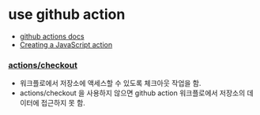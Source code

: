 # use github action

- [github actions docs](https://docs.github.com/en/actions/learn-github-actions/workflow-syntax-for-github-actions)
- [Creating a JavaScript action](https://docs.github.com/en/actions/creating-actions/creating-a-javascript-action)

### [actions/checkout](https://github.com/actions/checkout)

- 워크플로에서 저장소에 액세스할 수 있도록 체크아웃 작업을 함.
- actions/checkout 을 사용하지 않으면 github action 워크플로에서 저장소의 데이터에 접근하지 못 함.
